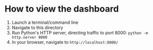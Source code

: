 # How to view the dashboard

1. Launch a terminal/command line
2. Navigate to this directory
3. Run Python's HTTP server, directing traffic to port 8000: `python -m http.server 8000`
4. In your browser, navigate to `http://localhost:8000/`
